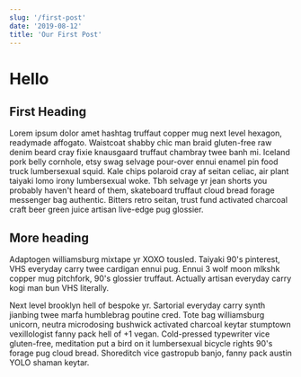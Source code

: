 ```yaml
---
slug: '/first-post'
date: '2019-08-12'
title: 'Our First Post'
---
```


# Hello

## First Heading

Lorem ipsum dolor amet hashtag truffaut copper mug next level hexagon, readymade affogato. Waistcoat shabby chic man braid gluten-free raw denim beard cray fixie knausgaard truffaut chambray twee banh mi. Iceland pork belly cornhole, etsy swag selvage pour-over ennui enamel pin food truck lumbersexual squid. Kale chips polaroid cray af seitan celiac, air plant taiyaki lomo irony lumbersexual woke. Tbh selvage yr jean shorts you probably haven't heard of them, skateboard truffaut cloud bread forage messenger bag authentic. Bitters retro seitan, trust fund activated charcoal craft beer green juice artisan live-edge pug glossier.

## More heading

Adaptogen williamsburg mixtape yr XOXO tousled. Taiyaki 90's pinterest, VHS everyday carry twee cardigan ennui pug. Ennui 3 wolf moon mlkshk copper mug pitchfork, 90's glossier truffaut. Actually artisan everyday carry kogi man bun VHS literally.

Next level brooklyn hell of bespoke yr. Sartorial everyday carry synth jianbing twee marfa humblebrag poutine cred. Tote bag williamsburg unicorn, neutra microdosing bushwick activated charcoal keytar stumptown vexillologist fanny pack hell of +1 vegan. Cold-pressed typewriter vice gluten-free, meditation put a bird on it lumbersexual bicycle rights 90's forage pug cloud bread. Shoreditch vice gastropub banjo, fanny pack austin YOLO shaman keytar.
